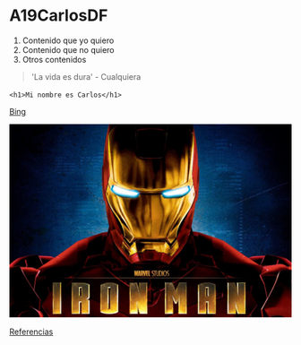 # A19CarlosDF

1. Contenido que yo quiero
2. Contenido que no quiero
3. Otros contenidos

>'La vida es dura' - Cualquiera

`<h1>Mi nombre es Carlos</h1>`

[Bing](https://www.google.es)

![foto](https://github.com/a19carlosdf/a19carlosdf/blob/main/marvel.jpg?raw=true)

[Referencias](referencias.md)
